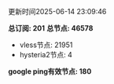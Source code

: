 更新时间2025-06-14 23:09:46

**总订阅: 201**
**总节点: 46578**
- vless节点: 21951
- hysteria2节点: 4

**google ping有效节点: 180**
